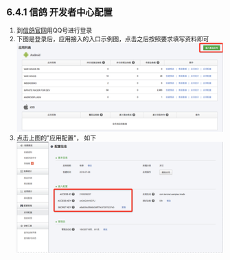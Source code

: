 ## 6.4.1 信鸽 开发者中心配置
1. 到[信鸽官网](http://xg.qq.com)用QQ号进行登录
2. 下图是登录后，应用接入的入口示例图，点击之后按照要求填写资料即可
![应用接入](../Images/Push/xg_1.png)
3. 点击上图的"应用配置"， 如下 
 ![应用配置图](../Images/Push/xg_2.png)